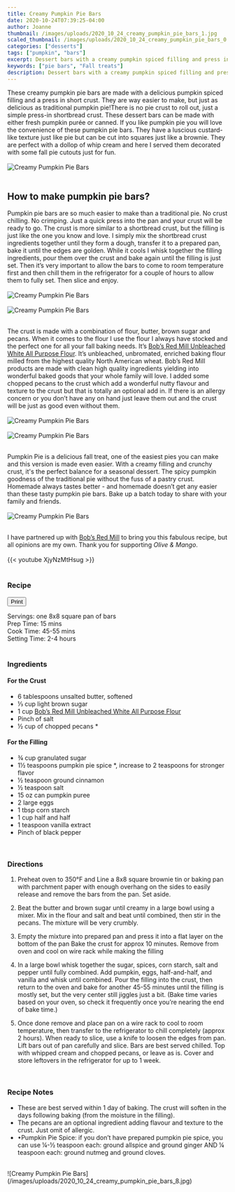 ```yaml
---
title: Creamy Pumpkin Pie Bars
date: 2020-10-24T07:39:25-04:00
author: Joanne
thumbnail: /images/uploads/2020_10_24_creamy_pumpkin_pie_bars_1.jpg
scaled_thumbnail: /images/uploads/2020_10_24_creamy_pumpkin_pie_bars_0.jpg
categories: ["desserts"]
tags: ["pumpkin", "bars"]
excerpt: Dessert bars with a creamy pumpkin spiced filling and press in crust
keywords: ["pie bars", "Fall treats"]
description: Dessert bars with a creamy pumpkin spiced filling and press in crust
---
```

<span class="blog-text">

These creamy pumpkin pie bars are made with a delicious pumpkin spiced filling and a press in short crust.  They are way easier to make, but just as delicious as traditional pumpkin pie!There is no pie crust to roll out, just a simple press-in shortbread crust.  These dessert bars can be made with either fresh pumpkin purée or canned. If you like pumpkin pie you will love the convenience of these pumpkin pie bars. They have a luscious custard-like texture just like pie but can be cut into squares just like a brownie. They are perfect with a dollop of whip cream and here I served them decorated with some fall pie cutouts just for fun. 
</br>
</br>
![Creamy Pumpkin Pie Bars](/images/uploads/2020_10_24_creamy_pumpkin_pie_bars_2.jpg)
</br>
</br>

## How to make pumpkin pie bars?

Pumpkin pie bars are  so much easier to make than a traditional pie. No crust chilling. No crimping. Just a quick press into the pan and your crust will be ready to go. The crust is more similar to a shortbread crust, but the filling is just like the one you know and love. I simply mix the shortbread crust ingredients together until they form a dough, transfer it to a prepared pan, bake it until the edges are golden. While it cools I whisk together the filling ingredients, pour them over the crust and bake again until the filling is just set. Then it’s very important to allow the bars to come to room temperature first and then chill them in the refrigerator for a couple of hours to allow them to fully set. Then slice and enjoy. 
</br>
</br>
![Creamy Pumpkin Pie Bars](/images/uploads/2020_10_24_creamy_pumpkin_pie_bars_3.jpg)
</br>
</br>
![Creamy Pumpkin Pie Bars](/images/uploads/2020_10_24_creamy_pumpkin_pie_bars_4.jpg)
</br>
</br>

The crust is made with a combination of flour, butter, brown sugar and pecans.  When it comes to the flour I use the flour I always have stocked and the perfect one for all your fall baking needs. It’s <span class="highlight"><a rel="nofollow" href="https://www.bobsredmill.com/unbleached-all-purpose-white-flour.html">Bob’s Red Mill Unbleached White All Purpose Flour</a></span>. It’s unbleached, unbromated, enriched baking flour milled from the highest quality North American wheat. Bob’s Red Mill products are made with clean high quality ingredients yielding into wonderful baked goods that your whole family will love. I added some chopped pecans to the crust which add a wonderful nutty flavour and texture to the crust but that is totally an optional add in. If there is an allergy concern or you don’t have any on hand just leave them out and the crust will be just as good even without them. 
</br>
</br>
![Creamy Pumpkin Pie Bars](/images/uploads/2020_10_24_creamy_pumpkin_pie_bars_5.jpg)
</br>
</br>
![Creamy Pumpkin Pie Bars](/images/uploads/2020_10_24_creamy_pumpkin_pie_bars_6.jpg)
</br>
</br>

Pumpkin Pie is a delicious fall treat, one of the easiest pies you can make and this version is made even easier. With a creamy filling and crunchy crust, it's the perfect balance for a seasonal dessert. The spicy pumpkin goodness of the traditional pie without the fuss of a pastry crust. Homemade always tastes better - and homemade doesn’t get any easier than these tasty pumpkin pie bars. Bake up a batch today to share with your family and friends.
</br>
</br>
![Creamy Pumpkin Pie Bars](/images/uploads/2020_10_24_creamy_pumpkin_pie_bars_7.jpg)
</br>
</br>

I have partnered up with <span class="highlight"><a rel="nofollow" href="https://www.bobsredmill.com/?utm_source=TheOliveAndMango&utm_medium=influencer&utm_campaign=bobsredmill">Bob’s Red Mill</a></span> to bring you this fabulous recipe, but all opinions are my own. Thank you for supporting _Olive & Mango_.
</br>
</br>
{{< youtube XjyNzMtHsug >}}
</br>
</br>
</span>

### Recipe
<div print_button><form>
<input type="button" value="Print" class="btn__print" onClick="window.print()">
</form></div>

<div>Servings: <span itemprop="recipeYield">one 8x8 square pan of bars</div>
<div>Prep Time: <meta itemprop="prepTime" content="PT15M">15 mins</div>
<div>Cook Time: <meta itemprop="cookTime" content="PT55M">45-55 mins</div>
<div>Setting Time: 2-4 hours</div>
</br>

### Ingredients

#### For the Crust

* <span itemprop="recipeIngredient">6 tablespoons unsalted butter, softened </span>
* <span itemprop="recipeIngredient">⅓ cup light brown sugar </span>
* <span itemprop="recipeIngredient">1 cup <span class="highlight"><a rel="nofollow" href="https://www.bobsredmill.com/unbleached-all-purpose-white-flour.html">Bob’s Red Mill Unbleached White All Purpose Flour</a></span>  </span>
* <span itemprop="recipeIngredient">Pinch of salt</span>
* <span itemprop="recipeIngredient">½ cup of chopped pecans &ast;</span>

#### For the Filling

* <span itemprop="recipeIngredient">¾ cup granulated sugar </span>
* <span itemprop="recipeIngredient">1½ teaspoons pumpkin pie spice &ast;, increase to 2 teaspoons for stronger flavor </span>
* <span itemprop="recipeIngredient">½ teaspoon ground cinnamon </span>
* <span itemprop="recipeIngredient">½ teaspoon salt </span>
* <span itemprop="recipeIngredient">15 oz can pumpkin puree </span>
* <span itemprop="recipeIngredient">2 large eggs </span>
* <span itemprop="recipeIngredient">1 tbsp corn starch  </span>
* <span itemprop="recipeIngredient">1 cup half and half  </span>
* <span itemprop="recipeIngredient">1 teaspoon vanilla extract</span>
* <span itemprop="recipeIngredient">Pinch of black pepper</span>
</br>

### Directions 

1. Preheat oven to 350°F and Line a 8x8 square brownie tin or baking pan with parchment paper with enough overhang on the sides to easily release and remove the bars from the pan. Set aside.

1. Beat the butter and brown sugar until creamy in a large bowl using a mixer.  Mix in the flour and salt and beat until combined, then stir in the pecans. The mixture will be very crumbly.

1. Empty the mixture into prepared pan and press it into a flat layer on the bottom of the pan Bake the crust for approx 10 minutes. Remove from oven and cool on wire rack while making the filling 

1. In a large bowl whisk together the sugar, spices, corn starch, salt and pepper until fully combined. Add pumpkin, eggs, half-and-half, and vanilla and whisk until combined. Pour the filling into the crust, then return to the oven and bake for another 45-55 minutes until the filling is mostly set, but the very center still jiggles just a bit. (Bake time varies based on your oven, so check it frequently once you’re nearing the end of bake time.) 

1. Once done remove and place pan on a wire rack to cool to room temperature, then transfer to the refrigerator to chill completely (approx 2 hours). When ready to slice, use a knife to loosen the edges from pan.  Lift bars out of pan carefully and slice. Bars are best served chilled. Top with whipped cream and chopped pecans, or leave as is. Cover and store leftovers in the refrigerator for up to 1 week.
</br>

### Recipe Notes

* These are best served within 1 day of baking. The crust will soften in the days following baking (from the moisture in the filling).
* The pecans are an optional ingredient adding flavour and texture to the crust. Just omit of allergic. 
* •Pumpkin Pie Spice: if you don’t have prepared pumpkin pie spice, you can use &frac14;-½ teaspoon each: ground allspice and ground ginger AND &frac14; teaspoon each: ground nutmeg and ground cloves.

</br>
![Creamy Pumpkin Pie Bars](/images/uploads/2020_10_24_creamy_pumpkin_pie_bars_8.jpg)